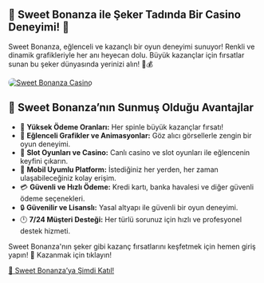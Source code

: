 <section class="sweet-bonanza-casino">
    <h1>🍭 Sweet Bonanza ile Şeker Tadında Bir Casino Deneyimi! 🎰</h1>
    <p>Sweet Bonanza, eğlenceli ve kazançlı bir oyun deneyimi sunuyor! Renkli ve dinamik grafikleriyle her anı heyecan dolu. Büyük kazançlar için fırsatlar sunan bu şeker dünyasında yerinizi alın! 🍬💰</p>
    <a href="https://t.me/+vT5xydT9LLBlMzA0" title="Sweet Bonanza’ya Katıl">
        <img src="https://i.ibb.co/5K7Ks6w/zzzz3.gif" alt="Sweet Bonanza Casino" style="max-width:100%; height:auto; border-radius:8px;">
    </a>
    <section class="sweet-bonanza-features">
        <h2>🌟 Sweet Bonanza’nın Sunmuş Olduğu Avantajlar</h2>
        <ul>
            <li>🎁 <strong>Yüksek Ödeme Oranları:</strong> Her spinle büyük kazançlar fırsatı!</li>
            <li>🍬 <strong>Eğlenceli Grafikler ve Animasyonlar:</strong> Göz alıcı görsellerle zengin bir oyun deneyimi.</li>
            <li>🎲 <strong>Slot Oyunları ve Casino:</strong> Canlı casino ve slot oyunları ile eğlencenin keyfini çıkarın.</li>
            <li>📱 <strong>Mobil Uyumlu Platform:</strong> İstediğiniz her yerden, her zaman ulaşabileceğiniz kolay erişim.</li>
            <li>💳 <strong>Güvenli ve Hızlı Ödeme:</strong> Kredi kartı, banka havalesi ve diğer güvenli ödeme seçenekleri.</li>
            <li>🔒 <strong>Güvenilir ve Lisanslı:</strong> Yasal altyapı ile güvenli bir oyun deneyimi.</li>
            <li>🕛 <strong>7/24 Müşteri Desteği:</strong> Her türlü sorunuz için hızlı ve profesyonel destek hizmeti.</li>
        </ul>
    </section>
    <section class="sweet-bonanza-cta">
        <p>Sweet Bonanza'nın şeker gibi kazanç fırsatlarını keşfetmek için hemen giriş yapın! 🚀 Kazanmak için tıklayın!</p>
        <a href="https://t.me/+vT5xydT9LLBlMzA0" class="join-button">🔗 Sweet Bonanza’ya Şimdi Katıl!</a>
    </section>
</section>
